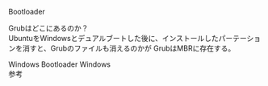 Bootloader

Grubはどこにあるのか？  
UbuntuをWindowsとデュアルブートした後に、インストールしたパーテーションを消すと、Grubのファイルも消えるのかが
GrubはMBRに存在する。




Windows Bootloader
Windows  
参考
[]()

